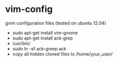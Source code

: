vim-config
==========

gvim configuration files (tested on ubuntu 12.04)

* sudo apt-get install vim-gnome
* sudo apt-get install ack-grep
* /usr/bin/
* sudo ln -sf ack-greep ack
* copy all hidden cloned files to /home/your_user/

